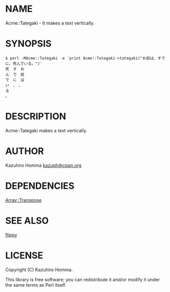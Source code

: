 # NAME

Acme::Tategaki - It makes a text vertically.

# SYNOPSIS

    $ perl -MAcme::Tategaki -e 'print Acme::Tategaki->tategaki("お前は、すでに、死んでいる。")'
    死　す　お
    ん　で　前
    で　に　は
    い　、　、
    る
    。

# DESCRIPTION

Acme::Tategaki makes a text vertically.

# AUTHOR

Kazuhiro Homma <kazuph@cpan.org>

# DEPENDENCIES

[Array::Transpose](http://search.cpan.org/perldoc?Array::Transpose)

# SEE ALSO

[flippy](https://rubygems.org/gems/flippy)

# LICENSE

Copyright (C) Kazuhiro Homma.

This library is free software; you can redistribute it and/or modify
it under the same terms as Perl itself.
